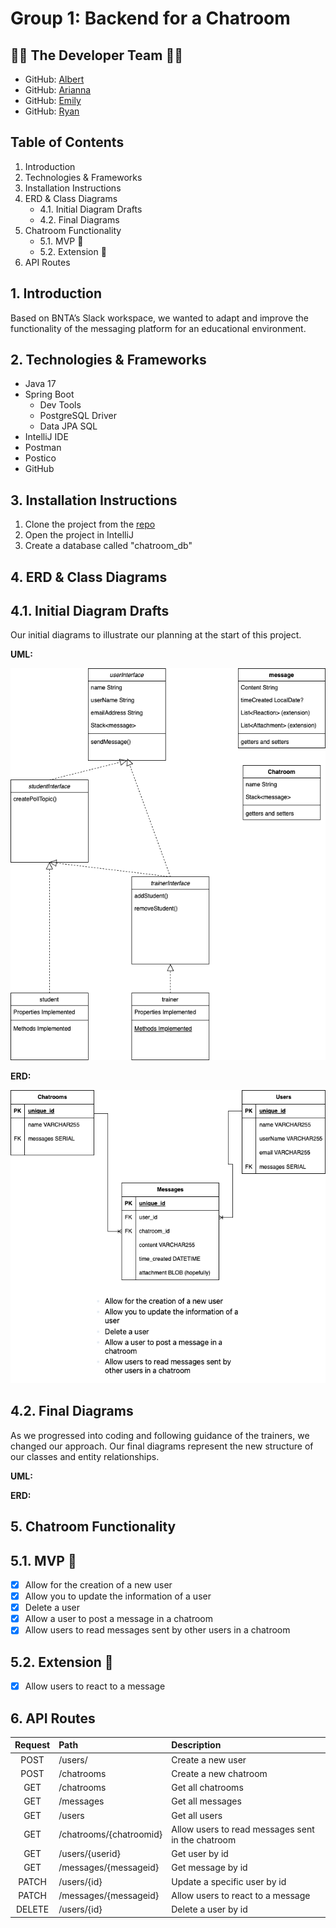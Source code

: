 # Group 1: Backend for a Chatroom

## 👥🎸 The Developer Team 🎸👥
- GitHub: [Albert](https://github.com/Al-B-code)
- GitHub: [Arianna](https://github.com/Ariannacoseschi)
- GitHub: [Emily](https://github.com/remily23)
- GitHub: [Ryan](https://github.com/RyanNekadio)

## Table of Contents

1. Introduction
2. Technologies & Frameworks
3. Installation Instructions
4. ERD & Class Diagrams
   - 4.1. Initial Diagram Drafts
   - 4.2. Final Diagrams
5. Chatroom Functionality
   - 5.1. MVP 🫡
   - 5.2. Extension 💪
6. API Routes

## 1. Introduction 
Based on BNTA’s Slack workspace, we wanted to adapt and improve the functionality of the messaging platform for an educational environment.

## 2. Technologies & Frameworks
- Java 17
- Spring Boot
  - Dev Tools
  - PostgreSQL Driver
  - Data JPA SQL
- IntelliJ IDE
- Postman
- Postico
- GitHub

## 3. Installation Instructions
1. Clone the project from the [repo](https://github.com/Al-B-code/backend_chatroom)
2. Open the project in IntelliJ
3. Create a database called "chatroom_db"

## 4. ERD & Class Diagrams

## 4.1. Initial Diagram Drafts

Our initial diagrams to illustrate our planning at the start of this project.

**UML:** 

[![Alt text](<UML Diagram.drawio.png>)](https://viewer.diagrams.net/?tags=%7B%7D&highlight=0000ff&edit=_blank&layers=1&nav=1&title=Class_Diagram_Chatroom%20(1).drawio#R7Vxrc6I6GP41zuz50B1uUvux2m23e9odt%2B6tH1NIJaeBcCBW3V%2B%2FbyAoEKroitotM50peUmCyfPkvSXQMQf%2B7CpCoXfLXEw7hubOOuZFxzB0zbTgn5DMU4mlnaWCcURcWWkpGJFfOGsppRPi4rhQkTNGOQmLQocFAXZ4QYaiiE2L1R4ZLT41RGOsCEYOoqr0B3G5l0p7xulS%2FhGTsZc9Wbfl%2BHyUVZYjiT3ksmlOZH7omIOIMZ5e%2BbMBpmLysnn5cT3%2FQW%2Be7KtPX%2BL%2F0bf%2Bv18%2Ffz9JO7vcpMliCBEO%2BNZd%2F3p6vPz43frvZzi8%2FDLVrs4fPp3IJtozohM5X5MYR9cBx9EjcrAcOJ9nsxlPiU9RAKX%2BIwv4SN6BuegjSsYBXDtYtAbBM444ASDO5Q3OQpA6HqHuDZqziRhKzJHzlJX6HovIL%2BgWUbilgwBuR1xyyrALNUaiJYg1kEY4hjrDbH70hegGxVzWcRilKIzJQ%2FKDRRUfRWMS9BnnzM86YpPAxa4sLQBPCjxiTwsKifY1UZHoidnAsxwnJUpXmPmYR3OoIu8atkRFrjhTFqdL%2BupZFS9P3TMpRHLJjBddL552B0sMBWOYg%2BXjzOLjdKvm8wCQwuMQBdwDxHFfzGKcJyNc5Ea6FCUU3YCuukLXAPliLCMekWCs0BVmnOeoSfEjf5GYcYgc6OMmqXNhLSV3cshCxKDtI01I4RHXxUFCGo44SnklmBIyEvBkTrp9%2BIOZG2jvu50u%2FKABlPVlGf5E9YgPWAD8QiQhEgbSTrEgbgXFVq7i9RSbF6HbFOI8owrYbgqkUal3Pv%2FVYK5QLh73qbxsCvKusT%2FIb5%2FNTxe9y293P108nl%2Fd3z8T98RSFy%2F2EaHnrgvKOm5xbwb3096Bl7qpwJ6absOmYnZ8wF64cIY9Xmq8Fv0doa9r1oHhtxT4FYgpSRxKOR16pbO1Bn8fkBTdZYB%2FFXy4ONEVUpgqKcwKAlD0gOmQxYQTJvqP0rolYhzKfOt1XcJeQ6B2FVBjHLi36VJ%2B989ft4ibA7KmdrZWuPZ%2FhKStIsknrhhmzdBPa0O%2F3YV%2BulaMxU61urGfuWKpvxz7bf28A8R%2BpwpThxELBdGwcB6v%2FZBiXxDQfavqx65Nt2MJA89a52DnoNYN9HbgG1TGeapvcIu5x9x2kW6Hp72lSt4ZoGqOOBk%2BGPrWRdi%2Fi2B29%2BwilNLDZu8oXIRKpqoZpjfsIqxcy0fpIlT%2BYjV99JZdhN2AemgXQc0JvQ0XIW8UrabAPbi%2FoAZq0l9ot5WPyXGw6hJF761IPr26feVqx8FQOItcd5Rmwt5EPnPlSn5F3kJPATLCPsxui2VTTkJzWNZw%2FXDgnotDYlB6oExo7r6LYi%2FRtUKZwv1LQrNdNihJra8bRYexqKHxjPCf4hogSEv3uTsXs3xhvugbxiwbaXYmEO309%2FqZkQmWjZNSofUQRwSmTli5FzYFV1mCmE0iB69nANi%2BMV6VoZAJHOwWDtapPKkiRoQp4uQ533Cl3RiKdZCzUadFm7E4e5d1kQ5StlryS%2Bmoa67pKJ0FpaNdGRSzxrbncXK3wNw1rN0xQY26DNUOx1CjxCttS4IaZyXvqHx4r2mCqmnafRF0S7JtQ%2BztCboqd5vn50oiH4SgJc3XLW8d12WoXjqGau2boerWdKtC16lQrSZDD0hQq7eGV3UJapUJWmZ6wwQ11ESHPDvRJjqO6RBF7YyYfqqtJfMrT3SYaqLDiTA8cgjwfmUhcd5uhGy8wnRHjQMUrY1cHwcfnRen2DZ7SyNpG2s6athIWqrCWZz4rmcb87t3x2QbU9EtmhUqbmoxpx7heBSihLHTCIXFRdeUjeyWEi1VB4p7VSbSthpSZZaa7QN9zpOTqGveDEldiwGjTGTOApZSCHRaSfRqDdjGJFm9FP%2FIvlWxojH7lm1Z5fcSiY8Hicviwo0bBgBeQKFjXrb02DM9qnYI9ksPdbfnhsCUGDbyxSQkLxjdYeQkpzAyqXzPSHsH9MBBDLdedHlb6jREnaq30vZLHfWsmEqdcw6OgOcnNqglz9GQp%2FKltr2yx6r%2FVpua99icAsd5Oq3IbxJ4OCIbhNtb4F7XS23s3Jq6aQKxE0Qk4uAaCoRDEmflVifsVydUvUm3X4uiRroDDwHeEOu1oe4BQ93SfkP976lkp8J2TxXVfNT6jkmrPWppj%2B7G2uPgidyualmyryTk%2FNHltxIKzmhLlr2S5eAH47o1dsZb73PXsNf9kEpj71Wq282t83kcGqHXnPmA4vILg%2BmmzPI7jeaH3w%3D%3D)

**ERD:** 

[![Alt text](<ERD Diagram.drawio.png>)](https://viewer.diagrams.net/?tags=%7B%7D&highlight=0000ff&edit=_blank&layers=1&nav=1&title=ERD_Diagram_Chatroom%20(1).drawio#R7V1bk9q4Ev41VG0eSPmCYeYRGLJJnUnO1kz2nD1PKQ0WoBPbYm0xA%2Fn1223JN2QYmwyXYKdSNVarJeTuT%2F1ZUhs69thf%2Fx6S5eIzd6nXsQx33bHvOpZlGnYP%2FqBkIyU941YK5iFzlVImeGQ%2FaNJSSVfMpVFBUXDuCbYsCqc8COhUFGQkDPlLUW3GveKnLsmcaoLHKfF06X%2BZKxZSemMNMvlHyuaL5JPNvro%2FnyTK6k6iBXH5S05kTzr2OORcyCt%2FPaYeGi%2Bxi2z3YUdtOrCQBqJKg%2F7T5psVfvnwcTacbPpfrG8GGXUt2csz8VbqhscLImBQfqRGLTaJKeAGlngpyBOKRpEgoVAesw0QgA8EYQENQWDGZc8jy4jF6lKyYJ57TzZ8JZKOktJoxtbUfZAOQ13w3T10hkXsfAadP6rBYDXx2DyA6yncPn7iKKQRjOWeREJpLITvqUvdVsp8zzQUdJ0TKdv9TrlPRbgBFVXbV25UOHZU8SUDhXmjZIs8IHpKSBQQ52nPma%2FgQrmrhutszXX7PfaA4BsteMh%2BoJ88Zde8F%2BPyC%2FM9EgCqibslGvF4FsfeYJ435h5HVwc8oJq3UckN%2BfIrCedUKMGSs0DEdnBG8B8sMzbeOx0HxjqGspmV4T%2Bqh2LMg0iEgCrsg4JzXyg6eCT4UnXq0VnSf6jsjtdPXAju7%2FT%2F3tnwOigUCuyKKLCPBYKeBoI%2F%2FrUTBnD%2FghHvAeIkCeaedFocNknmtBLPlto6te%2B24bcnKgdzzrw48i2Y61KYtKOXBRP0cUmmqPQCzPHadN07A153V84%2Fdk33qM4yo9XujXgQoAIiYP6sAjfSfJ6O83AYOBoMVgH7e0W%2FQavzoiEJ01J3FIHPWTC%2Fly37W3BxLgQu692z23lT%2BFTq7gT46bdcUolLjCNySf%2FcXDKoDoLTxA7qsqS%2F4xJJv7Kvrp1IbjQMBMTHof5n%2BDD%2BOHywHOfSCeUSYNI4ArltCeTsBHJ7bgJJ9mxyKPhw7tXIyTjktrK7rp1DTFODgU%2BjiMwpfJzxOHn4NLxvLolUx0njSMTUdyNbFjk1i5hWRRqxjkYjNXY2r4xEzOrueiXu7%2FNOfRbZ7u0UwUDf2mwuadTARU3WOBwnlbo7BVD0zc%2BO1ffQRav4LJKFsbT%2F9wqP2kZkJXhWKgAqET7xdTdiP8C7HXsIGk88dGnYBbFssSSuC5VdiQTUsKgvq3wgBxZ0Y2RhhbFcFyoSdGGd2U8qpxKXKAznT7%2FF3htjt%2FZAXfTsd1IV90u7M%2BIzbyMbdMly6dFutIkEDCLWhjshPiJN3Y%2Bs667YdkW5%2BiOdc3T2n5%2Bq6X%2FhaFHjkQRReYOP1Humgk2JLA5DmKzyMoI23YiGbFbe9RDvDeRy4lrGxOf%2FP%2BAudrTLDBrFTwtFp8gKCQ6sCXjo4zNGWvdM4EbgL8QFIlYhHlXu1ZuS5S6VFzWHsLJnSH43PCpg9nRVoNFbQigQXRWVhjGQIQ7mqljgxmGlgMO4Bh4%2FgmgGXSWdxuEQ5zcgvfiBaUMY49N3Bm2xA3iA4d9pV4UD%2FQNcOuUhEYzDVFiw6fcAFgBSjwUMY3W5bs7ae%2FVy8yWvl03q%2Flz9jeOAxw6Z5rt6Q4dlc%2FYur2gb8b%2FdbcG0QflYyPT7PMQg2d0OBrjlFseA3MW70hEOPWQfhBTOFbFA%2BE9DGtsMLvkMIzP6m6LWCuZdMi6IvHJoxeGCWN6tJkaTvoWR9YD53nJUMP11HbDhK3QARsXV0gX6S93BApx2mkdaX7y5L%2B4oxE%2Fa2vfYWM%2FMKwG%2F5JFQYrXtE8NeiaYqvah1xlGcgY6IEk%2BEuN%2BRegHFEY1v4AkXChwCUphrckwXgRCfxRPh1jIO2b1zwFKpdg5XuipKkhFLtsztXsmyJt0AefssLn2z40%2FpkH0bX52mZd85h6bfHc9xNfYnGr1ZWSdDp3qKzqUk4Nn67kOTMvB6lR127adetp5D1ebg%2FQxgGnf8ZddIwGo0o9Q4%2FqrPKGdPw7P1HKwzx4%2BTHX%2BlM6ClE7sso0ouplz2nCylSpLz0gVXTu3S%2BeciENU4vkkWui3fnJNvzp6119PTtZrCN%2BkMaPmmZ2kowI3BL2329wFgaR6VtC%2BjXgCVVE7dOx6XXFzS1um4pH0bNTWFvidKfcK8lkjqIqV5RNK%2BiXoJRFL1eO14RKLvhf4KrxJVjQDtC6epKfTdzqt4WejtkdA4LnB0aHxOobGPEzpNy46wjWJ2RFl6RPqNWoV0ffNYAdxp3wh%2B8%2FSIdEL8THpEKQ6OxuPJaVoz0yPSSdDyfF%2FfZW7TI34GMHseB%2Bo%2Bqb%2FyOFCluxMgaFDjnKLRjFJjaVifUUrSI07LKAP9oOLsK8N8gDCOGiAG1Z8Nr51RBvqZA55Y%2FWJ8cjFwaR6ftAncF8AnJekPJ%2BYT%2FbCiSXzSJnCnptCPHpI3oVpOOQwyjeOUvv5w2nLKyTmlLA%2FixNtezf0Ko3QKtIzS158w8RhCvoPbZkLUwkrzqKTsa41aKjk1lVQ9STseldTIiLk2KnEqu%2BvqqUTPhxHMp9%2Fib%2FehsDox7oZfJ18%2FfZ40mE2qw6V5bFLjpcKWTY7GJjdnZ5MaaRnXxibV3XXtbDLQszKIEGS68OXaZHT%2Fb%2FyGpN8WfElnK8%2FbvGswq1SHTeNY5abCkTx15zTZmARLM7F5oF78%2FXeTrEZuX0paMa2in2jgDvGHHKE4eQDwfOWfSbBBgOB90YR2oO9w81e%2B8D8svHeS4t06X3mXcJMOg%2BRnJhMu2jmL1PIe77BqODGNEs%2BlwjC2zDMtjGMPPP5AhsyAZyWvqG22%2Bk26iPgqnFLVKoOD1pG9%2FaOF0hZawzfDUYVt05PhaM3EX7nrHIqglIEIC5tt7JlvhD3pqD0WS75H5XWQmhcG0t5Wrqp5eyBIHafYkb393dM7QAsgIJucmnrM3Dlgxyx%2BTvLAtnNc27PQeUX%2FZqv%2FQUEfLuSIK844KGa%2FKSvVs1%2FmtSf%2FAA%3D%3D)

## 4.2. Final Diagrams

As we progressed into coding and following guidance of the trainers, we changed our approach. Our final diagrams represent the new structure of our classes and entity relationships. 

**UML:**

**ERD:** 


## 5. Chatroom Functionality

## 5.1. MVP 🫡
- [X] Allow for the creation of a new user
- [X] Allow you to update the information of a user
- [X] Delete a user
- [X] Allow a user to post a message in a chatroom
- [x] Allow users to read messages sent by other users in a chatroom

## 5.2. Extension 💪
- [X] Allow users to react to a message

## 6. API Routes
|       Request  | Path |Description                          |
|:------------------------------:|:-------------|:-------------------------------------|
|           POST            | /users/          | Create a new user                    |
|           POST            | /chatrooms         | Create a new chatroom
|           GET            | /chatrooms         | Get all chatrooms                   |      
|           GET            | /messages         | Get all messages                   |
|           GET            | /users       | Get all users                 |             
|           GET            | /chatrooms/{chatroomid}          | Allow users to read messages sent in the chatroom 
|           GET            | /users/{userid}         | Get user by id                   |   
|           GET            | /messages/{messageid}         | Get message by id       
|           PATCH            | /users/{id}          | Update a specific user by id              |
|           PATCH            | /messages/{messageid}          | Allow users to react to a message  
|           DELETE            | /users/{id}         | Delete a user by id                    |
